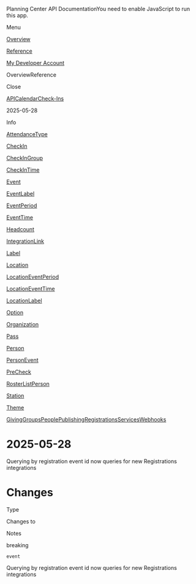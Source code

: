 Planning Center API DocumentationYou need to enable JavaScript to run this app.

Menu

[Overview](#/overview/)

[Reference](index.md)

[My Developer Account](https://api.planningcenteronline.com/oauth/applications)

OverviewReference

Close

[API](#/apps/api)[Calendar](#/apps/calendar)[Check-Ins](#/apps/check-ins)

2025-05-28

Info

[AttendanceType](vertices/attendance_type.md)

[CheckIn](vertices/check_in.md)

[CheckInGroup](vertices/check_in_group.md)

[CheckInTime](vertices/check_in_time.md)

[Event](vertices/event.md)

[EventLabel](vertices/event_label.md)

[EventPeriod](vertices/event_period.md)

[EventTime](vertices/event_time.md)

[Headcount](vertices/headcount.md)

[IntegrationLink](vertices/integration_link.md)

[Label](vertices/label.md)

[Location](vertices/location.md)

[LocationEventPeriod](vertices/location_event_period.md)

[LocationEventTime](vertices/location_event_time.md)

[LocationLabel](vertices/location_label.md)

[Option](vertices/option.md)

[Organization](vertices/organization.md)

[Pass](vertices/pass.md)

[Person](vertices/person.md)

[PersonEvent](vertices/person_event.md)

[PreCheck](vertices/pre_check.md)

[RosterListPerson](vertices/roster_list_person.md)

[Station](vertices/station.md)

[Theme](vertices/theme.md)

[Giving](#/apps/giving)[Groups](#/apps/groups)[People](#/apps/people)[Publishing](#/apps/publishing)[Registrations](#/apps/registrations)[Services](#/apps/services)[Webhooks](#/apps/webhooks)

# 2025-05-28

Querying by registration event id now queries for new Registrations integrations

# Changes

Type

Changes to

Notes

breaking

`event`

Querying by registration event id now queries for new Registrations integrations